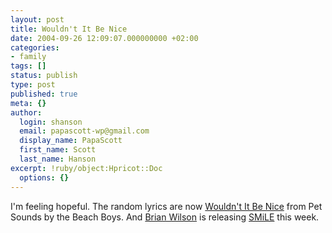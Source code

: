 ```yaml
---
layout: post
title: Wouldn't It Be Nice
date: 2004-09-26 12:09:07.000000000 +02:00
categories:
- family
tags: []
status: publish
type: post
published: true
meta: {}
author:
  login: shanson
  email: papascott-wp@gmail.com
  display_name: PapaScott
  first_name: Scott
  last_name: Hanson
excerpt: !ruby/object:Hpricot::Doc
  options: {}
---
```

<p>I'm feeling hopeful. The random lyrics are now <a href="http://phobos.apple.com/WebObjects/MZStore.woa/wa/viewAlbum?playlistId=18759125&selectedItemId=18759099">Wouldn't It Be Nice</a> from Pet Sounds by the Beach Boys. And <a href="http://www.brianwilson.com/">Brian Wilson</a> is releasing <a href="http://www.smilethealbum.com/">SMiLE</a> this week.</p>
